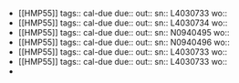 - [[HMP55]] 
  tags:: cal-due
  due::
  out::
  sn:: L4030733
  wo::
- [[HMP55]] 
  tags:: cal-due
  due::
  out::
  sn:: L4030734
  wo::
- [[HMP55]] 
  tags:: cal-due
  due::
  out::
  sn:: N0940495
  wo::
- [[HMP55]] 
  tags:: cal-due
  due::
  out::
  sn:: N0940496
  wo::
- [[HMP55]] 
  tags:: cal-due
  due::
  out::
  sn:: L4030733
  wo::
- [[HMP55]] 
  tags:: cal-due
  due::
  out::
  sn:: L4030733
  wo::
-